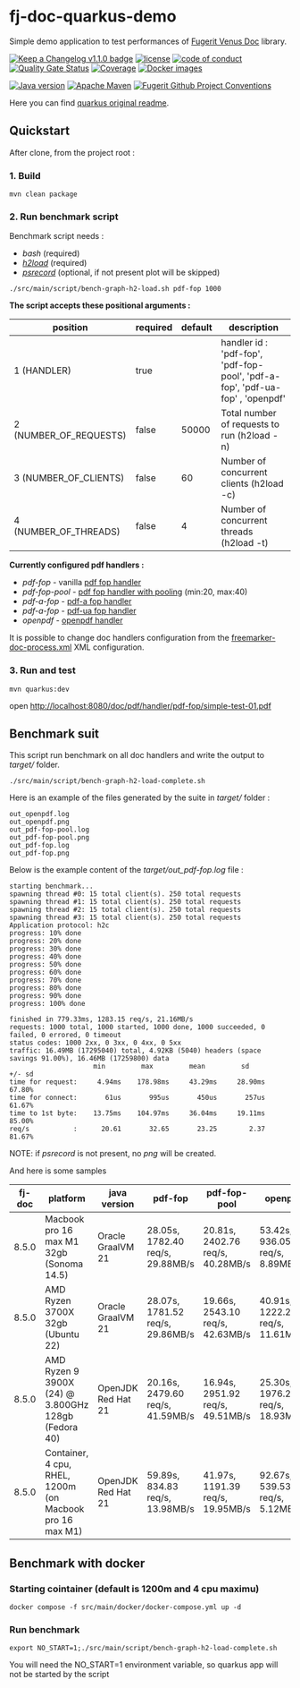 # fj-doc-quarkus-demo

Simple demo application to test performances of [Fugerit Venus Doc](https://github.com/fugerit-org/fj-doc) library.

[![Keep a Changelog v1.1.0 badge](https://img.shields.io/badge/changelog-Keep%20a%20Changelog%20v1.1.0-%23E05735)](CHANGELOG.md)
[![license](https://img.shields.io/badge/License-MIT%20License-teal.svg)](https://opensource.org/license/mit)
[![code of conduct](https://img.shields.io/badge/conduct-Contributor%20Covenant-purple.svg)](https://github.com/fugerit-org/fj-doc-quarkus-demo/blob/main/CODE_OF_CONDUCT.md)
[![Quality Gate Status](https://sonarcloud.io/api/project_badges/measure?project=fugerit-org_fj-doc-quarkus-demo&metric=alert_status)](https://sonarcloud.io/summary/new_code?id=fugerit-org_fj-doc-quarkus-demo)
[![Coverage](https://sonarcloud.io/api/project_badges/measure?project=fugerit-org_fj-doc-quarkus-demo&metric=coverage)](https://sonarcloud.io/summary/new_code?id=fugerit-org_fj-doc-quarkus-demo)
[![Docker images](https://img.shields.io/badge/dockerhub-images-important.svg?logo=Docker)](https://hub.docker.com/repository/docker/fugeritorg/fj-doc-quarkus-demo/general)

[![Java version](https://img.shields.io/badge/JD-java%2021+-%23113366.svg?style=for-the-badge&logo=openjdk&logoColor=white)](https://universe.fugerit.org/src/docs/versions/java21.html)
[![Apache Maven](https://img.shields.io/badge/Apache%20Maven-3.9.0+-C71A36?style=for-the-badge&logo=Apache%20Maven&logoColor=white)](https://universe.fugerit.org/src/docs/versions/maven3_9.html)
[![Fugerit Github Project Conventions](https://img.shields.io/badge/Fugerit%20Org-Project%20Conventions-1A36C7?style=for-the-badge&logo=Onlinect%20Playground&logoColor=white)](https://universe.fugerit.org/src/docs/conventions/index.html)

Here you can find [quarkus original readme](README_QUARKUS.md).

## Quickstart

After clone, from the project root : 

### 1. Build

```shell
mvn clean package
```

### 2. Run benchmark script

Benchmark script needs : 
- *bash* (required)
- *[h2load](https://github.com/nghttp2/nghttp2)* (required)
- *[psrecord](https://pypi.org/project/psrecord/)* (optional, if not present plot will be skipped)

```shell
./src/main/script/bench-graph-h2-load.sh pdf-fop 1000
```

**The script accepts these positional arguments :**

| position               | required | default | description                                                                   |
|------------------------|----------|---------|-------------------------------------------------------------------------------|
| 1 (HANDLER)            | true     |         | handler id : 'pdf-fop', 'pdf-fop-pool', 'pdf-a-fop', 'pdf-ua-fop' , 'openpdf' |
| 2 (NUMBER_OF_REQUESTS) | false    | 50000   | Total number of requests to run (h2load -n)                                   |
| 3 (NUMBER_OF_CLIENTS)  | false    | 60      | Number of concurrent clients (h2load -c)                                      |
| 4 (NUMBER_OF_THREADS)  | false    | 4       | Number of concurrent threads (h2load -t)                                      |

**Currently configured pdf handlers :**

- *pdf-fop* - vanilla [pdf fop handler](https://github.com/fugerit-org/fj-doc/tree/main/fj-doc-mod-fop)
- *pdf-fop-pool* - [pdf fop handler with pooling](https://github.com/fugerit-org/fj-doc/tree/main/fj-doc-mod-fop) (min:20, max:40)
- *pdf-a-fop* - [pdf-a fop handler](https://github.com/fugerit-org/fj-doc/tree/main/fj-doc-mod-fop)
- *pdf-a-fop* - [pdf-ua fop handler](https://github.com/fugerit-org/fj-doc/tree/main/fj-doc-mod-fop)
- *openpdf* - [openpdf handler](https://github.com/fugerit-org/fj-doc/tree/main/fj-doc-mod-openpdf-ext)

It is possible to change doc handlers configuration from the [freemarker-doc-process.xml](src/main/resources/fj-doc-demo-config/freemarker-doc-process.xml) XML configuration.

### 3. Run and test

```shell
mvn quarkus:dev
```

open <http://localhost:8080/doc/pdf/handler/pdf-fop/simple-test-01.pdf>

##  Benchmark suit

This script run benchmark on all doc handlers and write the output to *target/* folder.

```shell
./src/main/script/bench-graph-h2-load-complete.sh
```

Here is an example of the files generated by the suite in *target/* folder : 

```
out_openpdf.log
out_openpdf.png
out_pdf-fop-pool.log
out_pdf-fop-pool.png
out_pdf-fop.log
out_pdf-fop.png
```

Below is the example content of the *target/out_pdf-fop.log* file : 

```
starting benchmark...
spawning thread #0: 15 total client(s). 250 total requests
spawning thread #1: 15 total client(s). 250 total requests
spawning thread #2: 15 total client(s). 250 total requests
spawning thread #3: 15 total client(s). 250 total requests
Application protocol: h2c
progress: 10% done
progress: 20% done
progress: 30% done
progress: 40% done
progress: 50% done
progress: 60% done
progress: 70% done
progress: 80% done
progress: 90% done
progress: 100% done

finished in 779.33ms, 1283.15 req/s, 21.16MB/s
requests: 1000 total, 1000 started, 1000 done, 1000 succeeded, 0 failed, 0 errored, 0 timeout
status codes: 1000 2xx, 0 3xx, 0 4xx, 0 5xx
traffic: 16.49MB (17295040) total, 4.92KB (5040) headers (space savings 91.00%), 16.46MB (17259800) data
                     min         max         mean         sd        +/- sd
time for request:     4.94ms    178.98ms     43.29ms     28.90ms    67.80%
time for connect:       61us       995us       450us       257us    61.67%
time to 1st byte:    13.75ms    104.97ms     36.04ms     19.11ms    85.00%
req/s           :      20.61       32.65       23.25        2.37    81.67%
```

NOTE: if *psrecord* is not present, no *png* will be created.

And here is some samples 

| fj-doc | platform                                                 | java version | pdf-fop                          | pdf-fop-pool                     | openpdf                          | output folder                                                              | parameters                                   |
|--------|----------------------------------------------------------| --------- | -------------------------------- | -------------------------------- | -------------------------------- |----------------------------------------------------------------------------| -------------------------------------------- |
| 8.5.0  | Macbook pro 16 max M1 32gb (Sonoma 14.5)                 | Oracle GraalVM 21 | 28.05s, 1782.40 req/s, 29.88MB/s | 20.81s, 2402.76 req/s, 40.28MB/s | 53.42s, 936.05 req/s, 8.89MB/s   | [2024-08-03](src/test/resources/benchmark_out/2024-08-03/macpro_max_16_m1) | h2load, 50000 request, 60 clients, 4 threads |
| 8.5.0  | AMD Ryzen 3700X 32gb (Ubuntu 22)                         | Oracle GraalVM 21 | 28.07s, 1781.52 req/s, 29.86MB/s | 19.66s, 2543.10 req/s, 42.63MB/s | 40.91s, 1222.29 req/s, 11.61MB/s | [2024-08-03](src/test/resources/benchmark_out/2024-08-03/ryzen_3700X)      | h2load, 50000 request, 60 clients, 4 threads |
| 8.5.0  | AMD Ryzen 9 3900X (24) @ 3.800GHz 128gb (Fedora 40)      | OpenJDK Red Hat 21 | 20.16s, 2479.60 req/s, 41.59MB/s | 16.94s, 2951.92 req/s, 49.51MB/s | 25.30s, 1976.29 req/s, 18.93MB/s | [2024-08-03](src/test/resources/benchmark_out/2024-08-03/ryzen_9_3900X)    | h2load, 50000 request, 60 clients, 4 threads |
| 8.5.0  | Container, 4 cpu, RHEL, 1200m (on Macbook pro 16 max M1) | OpenJDK Red Hat 21 | 59.89s, 834.83 req/s, 13.98MB/s | 41.97s, 1191.39 req/s, 19.95MB/s | 92.67s, 539.53 req/s, 5.12MB/s | [2024-08-05](src/test/resources/benchmark_out/2024-08-05/container_4)      | h2load, 50000 request, 60 clients, 4 threads |

##  Benchmark with docker

### Starting cointainer (default is 1200m and 4 cpu maximu)

```shell
docker compose -f src/main/docker/docker-compose.yml up -d
```

### Run benchmark

```shell
export NO_START=1;./src/main/script/bench-graph-h2-load-complete.sh
```

You will need the NO_START=1 environment variable, so quarkus app will not be started by the script